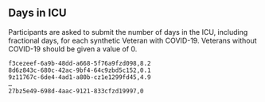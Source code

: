 ## Days in ICU

Participants are asked to submit the number of days in the ICU, including fractional days, for each synthetic Veteran with COVID-19. Veterans without COVID-19 should be given a value of 0.

```
f3cezeef-6a9b-48dd-a668-5f76a9fzd098,8.2
8d6z843c-680c-42ac-9bf4-64c9zbd5c152,0.1
9z11767c-6de4-4ad1-a80b-cz1e1299fd45,4.9
…
27bz5e49-698d-4aac-9121-833cfzd19997,0 
```